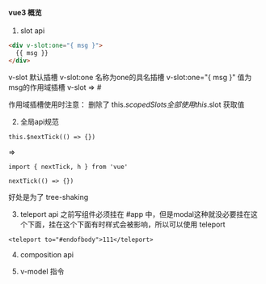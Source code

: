 #### vue3 概览

1. slot api
```html
<div v-slot:one="{ msg }">
  {{ msg }}
</div>
```

v-slot 默认插槽
v-slot:one 名称为one的具名插槽
v-slot:one="{ msg }" 值为msg的作用域插槽
v-slot => #

作用域插槽使用时注意：
删除了 this.$scopedSlots 全部使用 this.$slot 获取值

2. 全局api规范

`this.$nextTick(() => {})`

=>

`import { nextTick, h } from 'vue'`

`nextTick(() => {})`

好处是为了 tree-shaking

3. teleport api
之前写组件必须挂在 #app 中，但是modal这种就没必要挂在这个下面，挂在这个下面有时样式会被影响，所以可以使用 teleport

`<teleport to="#endofbody">111</teleport>`

4. composition api

5. v-model 指令
